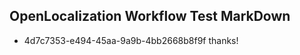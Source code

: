## OpenLocalization Workflow Test MarkDown

* 4d7c7353-e494-45aa-9a9b-4bb2668b8f9f 
thanks!



<!--HONumber=Feb16_HO3-->
